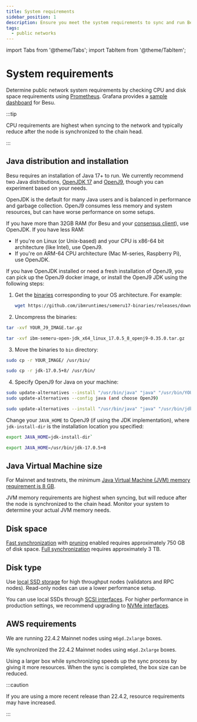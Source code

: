 ```yaml
---
title: System requirements
sidebar_position: 1
description: Ensure you meet the system requirements to sync and run Besu.
tags:
  - public networks
---
```


import Tabs from '@theme/Tabs';
import TabItem from '@theme/TabItem';

# System requirements

Determine public network system requirements by checking CPU and disk space requirements using [Prometheus](../how-to/monitor/metrics.md). Grafana provides a [sample dashboard](https://grafana.com/grafana/dashboards/10273) for Besu.

:::tip

CPU requirements are highest when syncing to the network and typically reduce after the node is synchronized to the chain head.

:::

## Java distribution and installation

Besu requires an installation of Java 17+ to run.
We currently recommend two Java distributions, [OpenJDK 17](https://jdk.java.net/17/) and
[OpenJ9](https://www.eclipse.org/openj9/), though you can experiment based on your needs.

OpenJDK is the default for many Java users and is balanced in performance and garbage collection.
OpenJ9 consumes less memory and system resources, but can have worse performance on some setups.

If you have more than 32GB RAM (for Besu and your [consensus client](../concepts/the-merge.md)), use OpenJDK.
If you have less RAM:

* If you're on Linux (or Unix-based) and your CPU is x86-64 bit architecture (like Intel), use OpenJ9.
* If you're on ARM-64 CPU architecture (Mac M-series, Raspberry Pi), use OpenJDK.

If you have OpenJDK installed or need a fresh installation of OpenJ9, you can pick up the OpenJ9
docker image, or install the OpenJ9 JDK using the following steps:

1. Get the [binaries](https://github.com/ibmruntimes/semeru17-binaries/releases) corresponding to
   your OS architecture.
   For example:

    ```bash
    wget https://github.com/ibmruntimes/semeru17-binaries/releases/download/jdk-17.0.5%2B8_openj9-0.35.0/ibm-semeru-open-jdk_x64_linux_17.0.5_8_openj9-0.35.0.tar.gz
    ```
2. Uncompress the binaries:

<Tabs>
   
   <TabItem value="Command" label="Command" default>

   ```bash
   tar -xvf YOUR_J9_IMAGE.tar.gz
   ```
   </TabItem>

  <TabItem value="Example" label="Example">

   ```bash
   tar -xvf ibm-semeru-open-jdk_x64_linux_17.0.5_8_openj9-0.35.0.tar.gz
   ```
   
   </TabItem>

</Tabs>
   
3. Move the binaries to `bin` directory:

<Tabs>
   
   <TabItem value="Command" label="Command" default>

   ```bash
   sudo cp -r YOUR_IMAGE/ /usr/bin/
   ```
   </TabItem>

  <TabItem value="Example" label="Example">

   ```bash
   sudo cp -r jdk-17.0.5+8/ /usr/bin/
   ```

   </TabItem>

</Tabs>
   
4. Specify OpenJ9 for Java on your machine:

<Tabs>
   
   <TabItem value="Command" label="Command" default>

   ```bash
   sudo update-alternatives --install "/usr/bin/java" "java" "/usr/bin/YOUR_IMAGE" 1
   sudo update-alternatives --config java (and choose OpenJ9)
   ```
   
   </TabItem>

  <TabItem value="Example" label="Example">

   ```bash
   sudo update-alternatives --install "/usr/bin/java" "java" "/usr/bin/jdk-17.0.5+8/bin/java"
   ```
   
   </TabItem>

</Tabs>
   
   Change your `JAVA_HOME` to OpenJ9 (if using the JDK implementation), where `jdk-install-dir` is
   the installation location you specified:

<Tabs>
   
   <TabItem value="Command" label="Command" default>

   ```bash
   export JAVA_HOME=jdk-install-dir`
   ```

   </TabItem>

  <TabItem value="Example" label="Example">

   ```bash
   export JAVA_HOME=/usr/bin/jdk-17.0.5+8
   ```
   
   </TabItem>

</Tabs>

## Java Virtual Machine size

For Mainnet and testnets, the minimum [Java Virtual Machine (JVM) memory requirement is 8 GB](../how-to/configure-jvm/manage-memory.md).

JVM memory requirements are highest when syncing, but will reduce after the node is synchronized to the chain head. Monitor your system to determine your actual JVM memory needs.

## Disk space

[Fast synchronization](../reference/cli/options.md#sync-mode) with [pruning](../concepts/data-storage-formats.md) enabled requires approximately 750 GB of disk space. [Full synchronization](../reference/cli/options.md#sync-mode) requires approximately 3 TB.

## Disk type

Use [local SSD storage](https://cloud.google.com/compute/docs/disks) for high throughput nodes (validators and RPC nodes). Read-only nodes can use a lower performance setup.

You can use local SSDs through [SCSI interfaces](https://en.wikipedia.org/wiki/SCSI). For higher performance in production settings, we recommend upgrading to [NVMe interfaces](https://cloud.google.com/compute/docs/disks/local-ssd#performance).

## AWS requirements

We are running 22.4.2 Mainnet nodes using `m6gd.2xlarge` boxes.

We synchronized the 22.4.2 Mainnet nodes using `m6gd.2xlarge` boxes.

Using a larger box while synchronizing speeds up the sync process by giving it more resources. When the sync is completed, the box size can be reduced.

:::caution

If you are using a more recent release than 22.4.2, resource requirements may have increased.

:::
